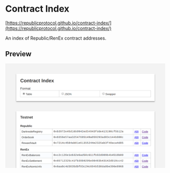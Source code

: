 # Contract Index

[https://republicprotocol.github.io/contract-index/](https://republicprotocol.github.io/contract-index/)

An index of Republic/RenEx contract addresses.

## Preview

![Preview](./public/preview.png)
